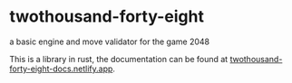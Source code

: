 # twothousand-forty-eight
a basic engine and move validator for the game 2048

This is a library in rust, the documentation can be found at [twothousand-forty-eight-docs.netlify.app](https://twothousand-forty-eight-docs.netlify.app/).
